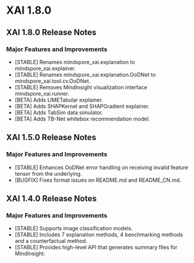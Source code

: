 # XAI 1.8.0

## XAI 1.8.0 Release Notes

### Major Features and Improvements

- [STABLE] Renames mindspore_xai.explanation to mindspore_xai.explainer.
- [STABLE] Renames mindspore_xai.explanation.OoDNet to mindspore_xai.tool.cv.OoDNet.
- [STABLE] Removes MindInsight visualization interface mindspore_xai.runner.
- [BETA] Adds LIMETabular explainer.
- [BETA] Adds SHAPKernel and SHAPGradient explainer.
- [BETA] Adds TabSim data simulator.
- [BETA] Adds TB-Net whitebox recommendation model.

## XAI 1.5.0 Release Notes

### Major Features and Improvements

- [STABLE] Enhances OoDNet error handling on receiving invalid feature tensor from the underlying.
- [BUGFIX] Fixes format issues on README.md and README_CN.md.

## XAI 1.4.0 Release Notes

### Major Features and Improvements

- [STABLE] Supports image classification models.
- [STABLE] Includes 7 explanation methods, 4 benchmarking methods and a counterfactual method.
- [STABLE] Provides high-level API that generates summary files for MindInsight.
